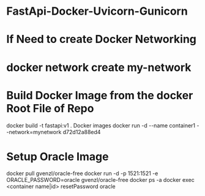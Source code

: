 # FastApi-Docker-Uvicorn-Gunicorn


# If Need to create Docker Networking 
# docker network create my-network


# Build Docker Image from the docker Root File of Repo
docker build -t fastapi:v1 .
Docker images
docker run -d --name container1 --network=mynetwork d72d12a88ed4


# Setup Oracle Image 
docker pull gvenzl/oracle-free
docker run -d -p 1521:1521 -e ORACLE_PASSWORD=oracle gvenzl/oracle-free
docker ps -a
docker exec <container name|id> resetPassword oracle
